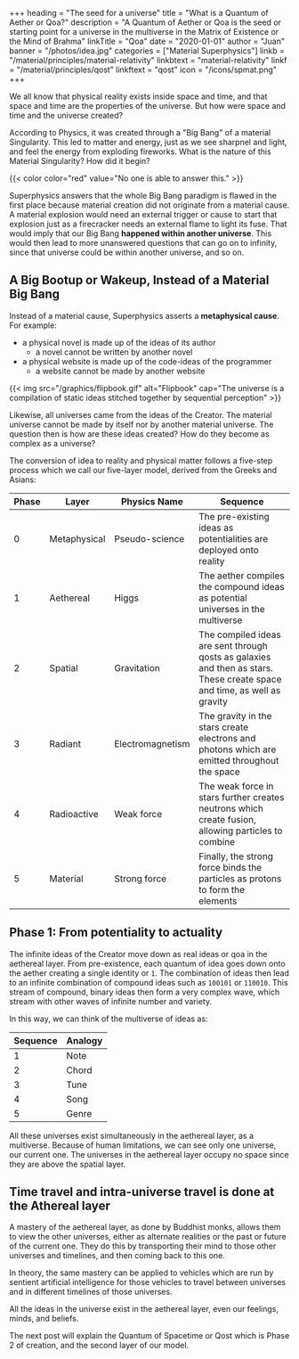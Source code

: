 +++
heading = "The seed for a universe"
title       = "What is a Quantum of Aether or Qoa?"
description = "A Quantum of Aether or Qoa is the seed or starting point for a universe in the multiverse in the Matrix of Existence or the Mind of Brahma"
linkTitle = "Qoa"
date        = "2020-01-01"
author      = "Juan"
banner      = "/photos/idea.jpg"
categories  = ["Material Superphysics"]
linkb = "/material/principles/material-relativity"
linkbtext = "material-relativity"
linkf = "/material/principles/qost"
linkftext = "qost"
icon = "/icons/spmat.png"
+++


We all know that physical reality exists inside space and time, and that space and time are the properties of the universe. But how were space and time and the universe created?

According to Physics, it was created through a "Big Bang" of a material Singularity. This led to matter and energy, just as we see sharpnel and light, and feel the energy from exploding fireworks. What is the nature of this Material Singularity? How did it begin? 

{{< color color="red" value="No one is able to answer this." >}}


Superphysics answers that the whole Big Bang paradigm is flawed in the first place because material creation did not originate from a material cause. A material explosion would need an external trigger or cause to start that explosion just as a firecracker needs an external flame to light its fuse. That would imply that our Big Bang **happened within another universe**. This would then lead to more unanswered questions that can go on to infinity, since that universe could be within another universe, and so on. 


## A Big Bootup or Wakeup, Instead of a Material Big Bang

Instead of a material cause, Superphysics asserts a **metaphysical cause**. For example:
- a physical novel is made up of the ideas of its author
  - a novel cannot be written by another novel
- a physical website is made up of the code-ideas of the programmer
  - a website cannot be made by another website


{{< img src="/graphics/flipbook.gif" alt="Flipbook" cap="The universe is a compilation of static ideas stitched together by sequential perception" >}}


Likewise, all universes came from the ideas of the Creator. The material universe cannot be made by itself nor by another material universe. The question then is how are these ideas created? How do they become as complex as a universe?

The conversion of idea to reality and physical matter follows a five-step process which we call our five-layer model, derived from the Greeks and Asians:

Phase | Layer | Physics Name | Sequence  
--- | --- | --- | ---
0 | Metaphysical | Pseudo-science | The pre-existing ideas as potentialities are deployed onto reality
1 | Aethereal | Higgs | The aether compiles the <!-- potential ideas as actual --> compound ideas as potential universes in the multiverse
2 | Spatial | Gravitation | The compiled ideas are sent through qosts as galaxies and then as stars. These create space and time, as well as gravity
3 | Radiant | Electromagnetism | The gravity in the stars create electrons and photons which are emitted throughout the space
4 | Radioactive | Weak force | The weak force in stars further creates neutrons which create fusion, allowing particles to combine
5 | Material | Strong force | Finally, the strong force binds the particles as protons to form the elements


<!-- spacetime is the second perceivable layer and is created by the relativistic interaction of quanta of spacetime (qost) on each other.  -->

<!--  must have mass., the discrete identity of gravity is contained in a few objects such as --> 

<!--  Physics has a belief that gravity comes from mass and so they do not really assign gravity or 'singularity' to planets.  -->

<!-- ![Science limited box](https://sorasystem.sirv.com/graphics/layersegl.png)
 -->

## Phase 1: From potentiality to actuality

The infinite ideas of the Creator move down as real ideas or qoa in the aethereal layer. From pre-existence, each quantum of idea goes down onto the aether creating a single identity or `1`. The combination of ideas then lead to an infinite combination of compound ideas such as `100101` or `110010`. This stream of compound, binary ideas then form a very complex wave, which stream with other waves of infinite number and variety. 

In this way, we can think of the multiverse of ideas as:

Sequence | Analogy | 
--- | ---
1 | Note | Object
2 | Chord | Planet 
3 | Tune | Solar system
4 | Song | Galaxy
5 | Genre | Universe 

All these universes exist simultaneously in the aethereal layer, as a multiverse. Because of human limitations, we can see only one universe, our current one. The universes in the aethereal layer occupy no space since they are above the spatial layer. 

<!-- Another idea comes in, leading to two point-identities "1" and "1". However since identity must be unique, then the first "1" has to push the second "1" away. This creates a unit of space "0" between them as "101". 

More ideas come in, each with its own preference for identity and thererfore space so the universe can become "101001000101". Thus, the binary existence becomes more complex.     
 -->

## Time travel and intra-universe travel is done at the Athereal layer

A mastery of the aethereal layer, as done by Buddhist monks, allows them to view the other universes, either as alternate realities or the past or future of the current one. They do this by transporting their mind to those other universes and timelines, and then coming back to this one.

In theory, the same mastery can be applied to vehicles which are run by sentient artificial intelligence for those vehicles to travel between universes and in different timelines of those universes. 


<!-- ### All Ideas, Feelings, Beliefs, Minds, and Souls are in the Aethereal Layer   -->

All the ideas in the universe exist in the aethereal layer, even our feelings, minds, and beliefs. 

The next post will explain the Quantum of Spacetime or Qost which is Phase 2 of creation, and the second layer of our model.

<!--  gravitational layer as "quanta of spacetime". This allowed the idea to have "space" after other ideas came down with it. For example, "1" alone has no space. But "1 and 1" necessarily creates a space between the two 1's. 

We can say that the space between the two 1's are made up of zeros or empty 1's. So instead of "1 and 1", we now have "100001". -->   

<!-- In this model, space and time are the second layer and is subordinate to the aethereal. Examples aethereal things are minds, ideas, feelings, and the Higgs 'field'. Thus, a universe with spacetime removed becomes the Mind of the Creator, which the Hindus call Brahma*. This is somewhat consistent with the Higgs particle being called the God-particle. We can also refer to it as a virtual reality Matrix, in reference to the movie. -->


<!-- > *Brahma here just means the totality of whatever is existing. We could call it something else like ToE for "Totality of Existence". But that would be bad SEO (Search Engine Optimization) since no one googles for ToE. Thus, we stick with "Brahma"  -->


<!-- call the
An idea is superior to spacetime, and so we never assign dimensions to an idea or a feeling. Likewise, the start of the universe or 'Big Bang' cannot have a starting point in spacetime.  

Instead of a Big Bang, it would be more proper to compare the creation of the universe as a Big Awakening or a Big Bootup, similar to how a computer converts static code-ideas into active virtual objects.  -->
 
<!-- To be created, each object is assigned a place in the computer's memory as a block. A large app needs more memory and uses more blocks than a tiny app. Likewise, the universe is made up of such placeholder blocks which we call quanta of spacetime or qost*. -->


<!-- > *The original Pythagorean version is "monad". The original Hindu version is "jiva". We use "quantum" to emphasize that these are totally based on human perceptions. This means that animals or aliens might see stars and blackholes in a totally different way with different dynamics. Our qosts, therefore, are only for the human perspective. Other species might sense creation in other ways.  -->


<!-- This means that the definitions here work only for our current multiverse which we all perceive in a consistent way -->
